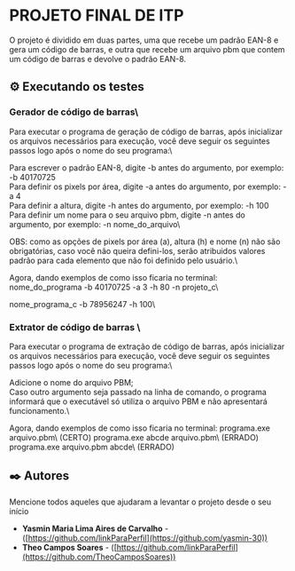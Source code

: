 # PROJETO FINAL DE ITP

O projeto é dividido em duas partes, uma que recebe um padrão EAN-8 e gera um código de barras, e outra que recebe um arquivo pbm que contem um código de barras e devolve o padrão EAN-8.


## ⚙️ Executando os testes

### Gerador de código de barras\
Para executar o programa de geração de código de barras, após inicializar os arquivos necessários para execução, você deve seguir os seguintes passos logo após o nome do seu programa:\

Para escrever o padrão EAN-8, digite -b antes do argumento, por exemplo: -b 40170725\
Para definir os pixels por área, digite -a antes do argumento, por exemplo: -a 4\
Para definir a altura, digite -h antes do argumento, por exemplo: -h 100\
Para definir um nome para o seu arquivo pbm, digite -n antes do argumento, por exemplo: -n nome_do_arquivo\

OBS: como as opções de pixels por área (a), altura (h) e nome (n) não são obrigatórias, caso você não queira defini-los, serão atribuidos valores padrão para cada elemento que não foi definido pelo usuário.\

Agora, dando exemplos de como isso ficaria no terminal:\
nome_do_programa -b 40170725 -a 3 -h 80 -n projeto_c\

nome_programa_c -b 78956247 -h 100\

### Extrator de código de barras \
Para executar o programa de extração de código de barras, após inicializar os arquivos necessários para execução, você deve seguir os seguintes passos logo após o nome do seu programa:\

Adicione o nome do arquivo PBM; \
Caso outro argumento seja passado na linha de comando, o programa informará que o executável só utiliza o arquivo PBM e não apresentará funcionamento.\

Agora, dando exemplos de como isso ficaria no terminal:
programa.exe arquivo.pbm\ (CERTO)
programa.exe abcde arquivo.pbm\ (ERRADO)
programa.exe arquivo.pbm abcde\ (ERRADO)

## ✒️ Autores

Mencione todos aqueles que ajudaram a levantar o projeto desde o seu início

* **Yasmin Maria Lima Aires de Carvalho** - ([https://github.com/linkParaPerfil](https://github.com/yasmin-30))
* **Theo Campos Soares** - ([https://github.com/linkParaPerfil](https://github.com/TheoCamposSoares))
